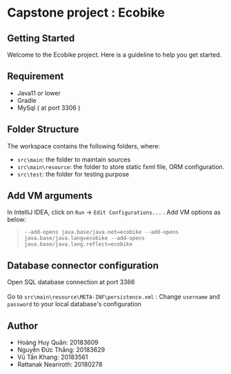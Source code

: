 #  Capstone project : Ecobike

## Getting Started

Welcome to the Ecobike project. Here is a guideline to help you get started.
## Requirement
- Java11 or lower
- Gradle
- MySql ( at port 3306 )

## Folder Structure

The workspace contains the following folders, where:

- `src\main`: the folder to maintain sources
- `src\main\resource`: the folder to store static fxml file, ORM configuration.
- `src\test`: the folder for testing purpose


## Add VM arguments
In IntelliJ IDEA, click on `Run` -> `Edit Configurations...`  . Add VM options as below:
> `--add-opens java.base/java.net=ecobike --add-opens java.base/java.lang=ecobike --add-opens java.base/java.lang.reflect=ecobike`

## Database connector configuration
Open SQL database connection at port 3366 <br></br> 
Go to `src\main\resource\META-INF\persistence.xml` : Change `username` and `password` to your local database's configuration  


## Author
- Hoàng Huy Quân: 20183609
- Nguyễn Đức Thắng: 20183629
- Vũ Tấn Khang: 20183561
- Rattanak Neariroth: 20180278